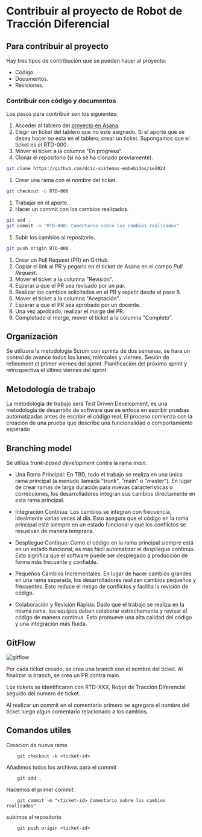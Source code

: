# Contribuir al proyecto de Robot de Tracción Diferencial

## Para contribuir al proyecto

Hay tres tipos de contribución que se pueden hacer al proyecto:

- Código.
- Documentos.
- Revisiones.

### Contribuir con código y documentos

Los pasos para contribuir son los siguientes:

1. Acceder al tablero del [proyecto en Asana](https://app.asana.com/0/1208084116866643/1208084118983638).
1. Elegir un ticket del tablero que no este asignado. Si el aporte que se desea
   hacer no esta en el tablero, crear un ticket. Supongamos que el ticket
es el RTD-000.
1. Mover el ticket a la columna "En progreso".
1. Clonar el repositorio (si no se ha clonado previamente).
```bash
git clone https://github.com/dcic-sistemas-embebidos/se2024
```
1. Crear una rama con el nombre del ticket.
```bash
git checkout -b RTD-000
```
1. Trabajar en el aporte.
1. Hacer un commit con los cambios realizados.
```bash
git add .
git commit -m "RTD-000: Comentario sobre los cambios realizados"
```
1. Subir los cambios al repositorio.
```bash
git push origin RTD-000
```
1. Crear un Pull Request (PR) en GitHub.
1. Copiar el link al PR y pegarlo en el ticket de Asana en el campo _Pull
   Request_.
1. Mover el ticket a la columna "Revisión".
1. Esperar a que el PR sea revisado por un par.
1. Realizar los cambios solicitados en el PR y repetir desde el paso 6.
1. Mover el ticket a la columna "Aceptación".
1. Esperar a que el PR sea aprobado por un docente.
1. Una vez aprobado, realizar el _merge_ del PR.
1. Completado el merge, mover el ticket a la columna "Completo".

## Organización

Se utilizara la metodología Scrum con sprints de dos semanas, se hara un
control de avance todos los lunes, miércoles y viernes. Sesión de refinement el
primer viernes del sprint. Planificación del próximo sprint y retrospectiva el
último viernes del sprint.

## Metodología de trabajo

La metodología de trabajo será Test Driven Development, es una metodología de
desarrollo de software que se enfoca en escribir pruebas automatizadas antes de
escribir el código real. El proceso comienza con la creación de una prueba que
describe una funcionalidad o comportamiento esperado

## Branching model

Se utiliza _trunk-based development_ contra la rama _main_.

- Una Rama Principal: En TBD, todo el trabajo se realiza en una única rama
  principal (a menudo llamada "trunk", "main" o "master"). En lugar de crear
ramas de larga duración para nuevas características o correcciones, los
desarrolladores integran sus cambios directamente en esta rama principal.

- Integración Continua: Los cambios se integran con frecuencia, idealmente
  varias veces al día. Esto asegura que el código en la rama principal esté
siempre en un estado funcional y que los conflictos se resuelvan de manera
temprana.

- Despliegue Continuo: Como el código en la rama principal siempre está en un
  estado funcional, es más fácil automatizar el despliegue continuo. Esto
significa que el software puede ser desplegado a producción de forma más
frecuente y confiable.

- Pequeños Cambios Incrementales: En lugar de hacer cambios grandes en una rama
  separada, los desarrolladores realizan cambios pequeños y frecuentes. Esto
reduce el riesgo de conflictos y facilita la revisión de código.

- Colaboración y Revisión Rápida: Dado que el trabajo se realiza en la misma
  rama, los equipos deben colaborar estrechamente y revisar el código de manera
continua. Esto promueve una alta calidad del código y una integración más
fluida.

## GitFlow

![gitflow](gitflow.jpg)

Por cada ticket creado, se crea una branch con el nombre del ticket. Al
finalizar la branch, se crea un PR contra main.

Los tickets se identificaran con RTD-XXX, Robot de Tracción Diferencial seguido
del numero de ticket.

Al realizar un commit en el comentario primero se agregara el nombre del ticket
luego algun comentario relacionado a los cambios.

## Comandos utiles

Creacion de nueva rama

```
	git checkout -b <ticket-id>
```

Añadimos todos los archivos para el commit

```
	git add .
```

Hacemos el primer commit

```
	git commit -m "<ticket-id> Comentario sobre los cambios realizados"
```

subimos al repositorio

```
	git push origin <ticket-id>
```


